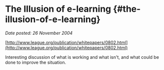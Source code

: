 # The Illusion of e-learning {#the-illusion-of-e-learning}

_Date posted: 26 November 2004_

[http://www.league.org/publication/whitepapers/0802.html](http://www.league.org/publication/whitepapers/0802.html)

Interesting discussion of what is working and what isn't, and what could be done to improve the situation.